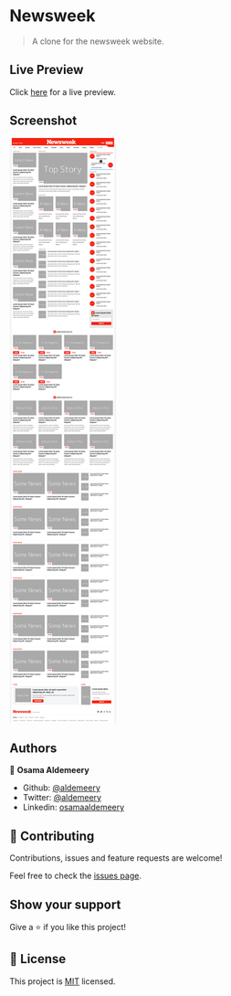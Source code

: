 # Newsweek

> A clone for the newsweek website.

## Live Preview

Click [here](https://raw.githack.com/aldemeery/newsweek-clone/develop/index.html) for a live preview.

## Screenshot

![screenshot](./assets/images/screenshot.png)

## Authors

👤 **Osama Aldemeery**

- Github: [@aldemeery](https://github.com/aldemeery)
- Twitter: [@aldemeery](https://twitter.com/aldemeery)
- Linkedin: [osamaaldemeery](https://linkedin.com/in/osamaaldemeery)

## 🤝 Contributing

Contributions, issues and feature requests are welcome!

Feel free to check the [issues page](issues/).

## Show your support

Give a ⭐️ if you like this project!

## 📝 License

This project is [MIT](LICENSE) licensed.
